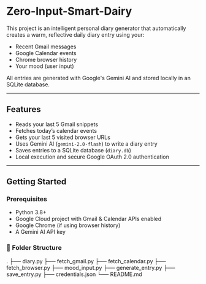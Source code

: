# Zero-Input-Smart-Dairy
This project is an intelligent personal diary generator that automatically creates a warm, reflective daily diary entry using your:

- Recent Gmail messages  
- Google Calendar events  
- Chrome browser history  
- Your mood (user input)

All entries are generated with Google's Gemini AI and stored locally in an SQLite database.

---

## Features

- Reads your last 5 Gmail snippets
- Fetches today’s calendar events
- Gets your last 5 visited browser URLs
- Uses Gemini AI (`gemini-2.0-flash`) to write a diary entry
- Saves entries to a SQLite database (`diary.db`)
- Local execution and secure Google OAuth 2.0 authentication

---

## Getting Started

### Prerequisites

- Python 3.8+
- Google Cloud project with Gmail & Calendar APIs enabled
- Google Chrome (if using browser history)
- A Gemini AI API key

### 📁 Folder Structure
.
├── diary.py
├── fetch_gmail.py
├── fetch_calendar.py
├── fetch_browser.py
├── mood_input.py
├── generate_entry.py
├── save_entry.py
├── credentials.json
└── README.md



